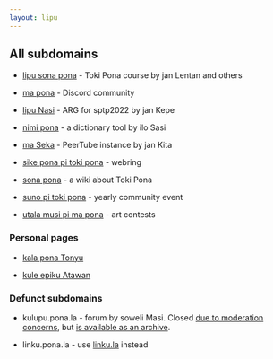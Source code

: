 ```yaml
---
layout: lipu
---
```


## All subdomains

* [lipu sona pona](https://lipu-sona.pona.la) - Toki Pona course by jan Lentan and others

* [ma pona](https://ma.pona.la) - Discord community

* [lipu Nasi](https://nasi.pona.la) - ARG for sptp2022 by jan Kepe

* [nimi pona](https://nimi.pona.la) - a dictionary tool by ilo Sasi

* [ma Seka](https://seka.pona.la) - PeerTube instance by jan Kita

* [sike pona pi toki pona](https://sike.pona.la) - webring

* [sona pona](https://sona.pona.la) - a wiki about Toki Pona

* [suno pi toki pona](https://suno.pona.la) - yearly community event

* [utala musi pi ma pona](http://utala.pona.la/) - art contests

### Personal pages

* [kala pona Tonyu](https://kala.li.pona.la)

* [kule epiku Atawan](https://lipu-pi-ijo-pi-toki.pona.la)

### Defunct subdomains

* kulupu.pona.la - forum by soweli Masi. Closed [due to moderation concerns](https://web.archive.org/web/20231114030939/https://kulupu.pona.la/d/155-notice-of-the-shutdown-of-kulupu-lipu-pona-until-further-notice), but [is available as an archive](https://archive.org/details/kulupu.pona.la).

* linku.pona.la - use [linku.la](https://linku.la) instead
